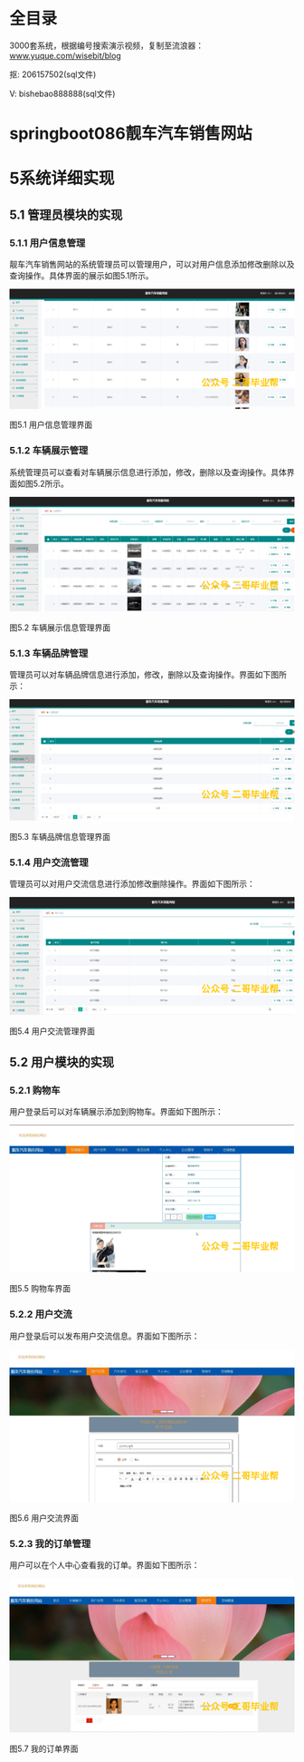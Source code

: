 # 全目录

3000套系统，根据编号搜索演示视频，复制至流浪器：www.yuque.com/wisebit/blog


<p>抠: 206157502(sql文件)</p>
<p>V: bishebao888888(sql文件)</p>


# springboot086靓车汽车销售网站
# 5系统详细实现
## 5.1 管理员模块的实现
### 5.1.1 用户信息管理
靓车汽车销售网站的系统管理员可以管理用户，可以对用户信息添加修改删除以及查询操作。具体界面的展示如图5.1所示。

![](/md/blog.010.png)

图5.1 用户信息管理界面
### 5.1.2 车辆展示管理
系统管理员可以查看对车辆展示信息进行添加，修改，删除以及查询操作。具体界面如图5.2所示。

![](/md/blog.011.png)

图5.2 车辆展示信息管理界面
### 5.1.3 车辆品牌管理
管理员可以对车辆品牌信息进行添加，修改，删除以及查询操作。界面如下图所示：

![](/md/blog.012.png)

图5.3 车辆品牌信息管理界面
### 5.1.4 用户交流管理
管理员可以对用户交流信息进行添加修改删除操作。界面如下图所示：

![](/md/blog.013.png)

图5.4 用户交流管理界面

## 5.2 用户模块的实现
### 5.2.1 购物车
用户登录后可以对车辆展示添加到购物车。界面如下图所示：

![](/md/blog.014.png)

图5.5 购物车界面
### 5.2.2 用户交流
用户登录后可以发布用户交流信息。界面如下图所示：

![](/md/blog.015.png)

图5.6 用户交流界面
### 5.2.3 我的订单管理
用户可以在个人中心查看我的订单。界面如下图所示：


![](/md/blog.016.png)

图5.7 我的订单界面













